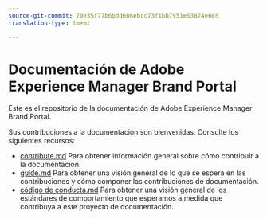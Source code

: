```yaml
---
source-git-commit: 70e35f77b6bdd606ebcc73f1bb7951e53874e669
translation-type: tm+mt

---
```

# Documentación de Adobe Experience Manager Brand Portal

Este es el repositorio de la documentación de Adobe Experience Manager Brand Portal.

Sus contribuciones a la documentación son bienvenidas. Consulte los siguientes recursos:

* [contribute.md](contributing.md) Para obtener información general sobre cómo contribuir a la documentación.
* [guide.md](guidelines.md) Para obtener una visión general de lo que se espera en las contribuciones y cómo componer las contribuciones de documentación.
* [código de conducta.md](code-of-conduct.md) Para obtener una visión general de los estándares de comportamiento que esperamos a medida que contribuya a este proyecto de documentación.
